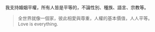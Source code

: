 我支持婚姻平權，所有人皆是平等的，不論性別、種族、語言、宗教等。<br/>
<BlockQuote>全世界就像一個家，彼此相愛與尊重，人權的基本價值，人人平等。<br/>
Love is everything.</BlockQuote>
